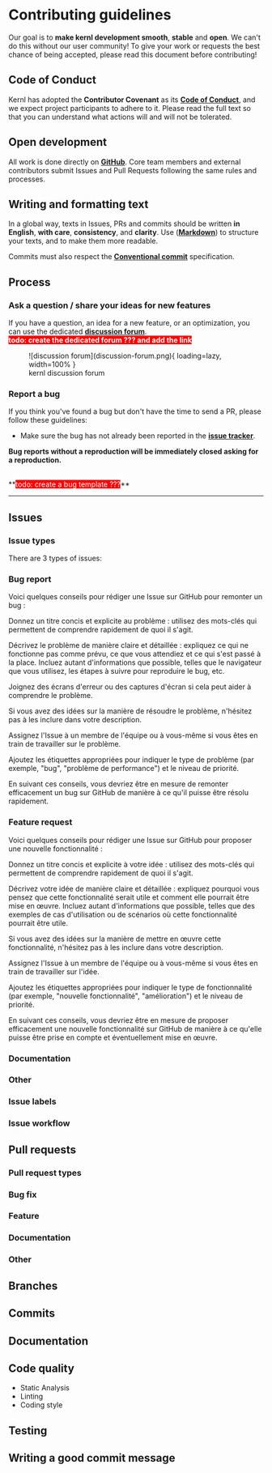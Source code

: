 # Contributing guidelines

Our goal is to **make kernl development smooth**, **stable** and **open**.
We can't do this without our user community!
To give your work or requests the best chance of being accepted, please read this document before contributing!

## Code of Conduct

Kernl has adopted the **Contributor Covenant** as its **[Code of Conduct](code-of-conduct.md)**, and we expect project participants to adhere to it. 
Please read the full text so that you can understand what actions will and will not be tolerated.

## Open development

All work is done directly on **[GitHub](https://github.com/ELS-RD/kernl)**. Core team members and external contributors submit Issues and Pull Requests following the same rules and processes.

## Writing and formatting text

In a global way, texts in Issues, PRs and commits should be written **in English**, **with care**, **consistency**, and **clarity**.
Use (**[Markdown](https://www.markdownguide.org/basic-syntax/)**) to structure your texts, and to make them more readable.

Commits must also respect the **[Conventional commit](https://www.conventionalcommits.org/en/v1.0.0/)** specification.

## Process

### Ask a question / share your ideas for new features

If you have a question, an idea for a new feature, or an optimization, you can use the dedicated **[discussion forum](todo)**.
<br>
**<span style="color:#fff; background:#ff0000">todo: create the dedicated forum ??? and add the link</span>**

<figure markdown>
  ![discussion forum](discussion-forum.png){ loading=lazy, width=100% }
  <figcaption>kernl discussion forum</figcaption>
</figure>

### Report a bug

If you think you've found a bug but don't have the time to send a PR, please follow these guidelines:

- Make sure the bug has not already been reported in the **[issue tracker](https://github.com/ELS-RD/kernl/issues)**.

**Bug reports without a reproduction will be immediately closed asking for a reproduction.**

<br>
**<span style="color:#fff; background:#ff0000">todo: create a bug template ???</span>**

-----

## Issues

### Issue types

There are 3 types of issues:


### Bug report

Voici quelques conseils pour rédiger une Issue sur GitHub pour remonter un bug :

Donnez un titre concis et explicite au problème : utilisez des mots-clés qui permettent de comprendre rapidement de quoi il s'agit.

Décrivez le problème de manière claire et détaillée : expliquez ce qui ne fonctionne pas comme prévu, ce que vous attendiez et ce qui s'est passé à la place. Incluez autant d'informations que possible, telles que le navigateur que vous utilisez, les étapes à suivre pour reproduire le bug, etc.

Joignez des écrans d'erreur ou des captures d'écran si cela peut aider à comprendre le problème.

Si vous avez des idées sur la manière de résoudre le problème, n'hésitez pas à les inclure dans votre description.

Assignez l'Issue à un membre de l'équipe ou à vous-même si vous êtes en train de travailler sur le problème.

Ajoutez les étiquettes appropriées pour indiquer le type de problème (par exemple, "bug", "problème de performance") et le niveau de priorité.

En suivant ces conseils, vous devriez être en mesure de remonter efficacement un bug sur GitHub de manière à ce qu'il puisse être résolu rapidement.

### Feature request

Voici quelques conseils pour rédiger une Issue sur GitHub pour proposer une nouvelle fonctionnalité :

Donnez un titre concis et explicite à votre idée : utilisez des mots-clés qui permettent de comprendre rapidement de quoi il s'agit.

Décrivez votre idée de manière claire et détaillée : expliquez pourquoi vous pensez que cette fonctionnalité serait utile et comment elle pourrait être mise en œuvre. Incluez autant d'informations que possible, telles que des exemples de cas d'utilisation ou de scénarios où cette fonctionnalité pourrait être utile.

Si vous avez des idées sur la manière de mettre en œuvre cette fonctionnalité, n'hésitez pas à les inclure dans votre description.

Assignez l'Issue à un membre de l'équipe ou à vous-même si vous êtes en train de travailler sur l'idée.

Ajoutez les étiquettes appropriées pour indiquer le type de fonctionnalité (par exemple, "nouvelle fonctionnalité", "amélioration") et le niveau de priorité.

En suivant ces conseils, vous devriez être en mesure de proposer efficacement une nouvelle fonctionnalité sur GitHub de manière à ce qu'elle puisse être prise en compte et éventuellement mise en œuvre.

### Documentation

### Other

### Issue labels

### Issue workflow

## Pull requests

### Pull request types

### Bug fix

### Feature

### Documentation

### Other

## Branches

## Commits

## Documentation

## Code quality

- Static Analysis
- Linting
- Coding style

## Testing

## Writing a good commit message

